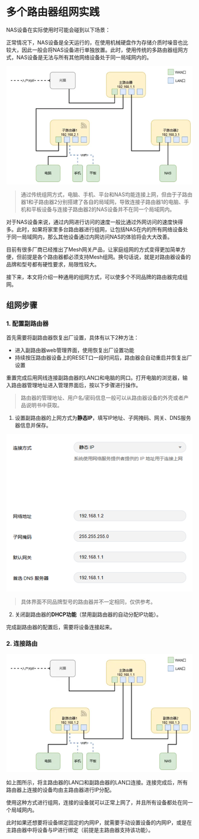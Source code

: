 # 多个路由器组网实践

NAS设备在实际使用时可能会碰到以下场景：

正常情况下，NAS设备是全天运行的，在使用机械硬盘作为存储介质时噪音也比较大，因此一般会将NAS设备进行单独放置。此时，使用传统的多路由器组网方式，NAS设备是无法与所有其他网络设备处于同一局域网内的。

![传统组网方式](./多个路由器组网实践/传统组网方式.webp)

> 通过传统组网方式，电脑、手机、平台和NAS均能连接上网，但由于子路由器1和子路由器2分别搭建了各自的局域网，导致连接子路由器1的电脑、手机和平板设备与连接子路由器2的NAS设备并不在同一个局域网内。

对于NAS设备来说，通过内网进行访问的速度一般比通过外网访问的速度快得多。此时，如果将家里多台路由器进行组网，让包括NAS在内的所有网络设备处于同一局域网内，那么其他设备通过内网访问NAS的体验将会大大改善。

目前有很多厂商已经推出了Mesh网关产品，让家庭组网的方式变得更加简单方便，但前提是各个路由器都必须支持Mesh组网。换句话说，就是对路由器设备的品牌和型号都有硬性要求，局限性较大。

接下来，本文将介绍一种通用的组网方式，可以使多个不同品牌的路由器完成组网。

## 组网步骤

### 1. 配置副路由器

首先需要将副路由器恢复出厂设置，具体有以下2种方法：
- 进入副路由器web管理界面，使用恢复出厂设置功能
- 持续按压路由器设备上的RESET口一段时间后，路由器会自动重启并恢复出厂设置

重置完成后用网线连接副路由器的LAN口和电脑的网口。打开电脑的浏览器，输入路由器管理地址进入管理界面后，按以下步骤进行操作。

> 路由器的管理地址、用户名/密码信息一般可以从路由器设备的外壳或者产品说明书中获取。

1. 设置副路由器的上网方式为**静态IP**，填写IP地址、子网掩码、网关、DNS服务器信息并保存。

![上网方式配置](./多个路由器组网实践/上网方式配置.png)

> 具体界面不同品牌型号的路由器并不一定相同，仅供参考。

2. 关闭副路由器的**DHCP功能**（禁用副路由器的自动分配IP功能）。

完成副路由器的配置后，需要将设备连接起来。

### 2. 连接路由

![多各路由组网](./多个路由器组网实践/多个路由组网.webp)

如上图所示，将主路由器的LAN口和副路由器的LAN口连接。连接完成后，所有路由器上连接的设备均由主路由器进行IP分配。

使用这种方式进行组网，连接的设备就可以正常上网了，并且所有设备都处在同一个局域网内。

此时如果还想要将设备绑定固定的内网IP，就需要手动设置设备的内网IP，或是在主路由器中将设备与IP进行绑定（前提是主路由器支持该功能）。

